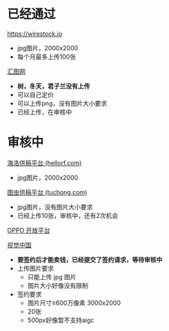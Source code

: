 # 已经通过
https://wirestock.io
-  jpg图片，2000x2000
- 每个月最多上传100张

[汇图网](https://user.huitu.com/v1/pic/picupload/)
- **树，冬天，君子兰没有上传**
- 可以自己定价
- 可以上传png，没有图片大小要求
- 已经上传，在审核中

# 审核中
[海洛供稿平台 (hellorf.com)](https://contributor.hellorf.com/home)
- jpg图片，2000x2000

[图虫供稿平台 (tuchong.com)](https://contributor.tuchong.com/pr?redirect_uri=%2F)
- jpg图片，没有图片大小要求
- 已经上传10张，审核中，还有2次机会

[OPPO 开放平台](https://open.oppomobile.com/new/corporatePayment/enterpriseInfomationValidation)

[视觉中国](https://500px.com.cn/wwpkx)
- **要签约后才能卖钱，已经提交了签约请求，等待审核中**
- 上传图片要求
	- 只能上传 jpg 图片
	- 图片大小好像没有限制
- 签约要求
	- 图片尺寸≥600万像素 3000x2000
	- 20张
	- 500px好像暂不支持aigc